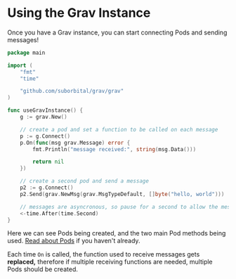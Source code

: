 # Using the Grav Instance

Once you have a Grav instance, you can start connecting Pods and sending messages!

```go
package main

import (
	"fmt"
	"time"

	"github.com/suborbital/grav/grav"
)

func useGravInstance() {
	g := grav.New()

	// create a pod and set a function to be called on each message
	p := g.Connect()
	p.On(func(msg grav.Message) error {
		fmt.Println("message received:", string(msg.Data()))

		return nil
	})

	// create a second pod and send a message
	p2 := g.Connect()
	p2.Send(grav.NewMsg(grav.MsgTypeDefault, []byte("hello, world")))

	// messages are asyncronous, so pause for a second to allow the message to send
	<-time.After(time.Second)
}

```

Here we can see Pods being created, and the two main Pod methods being used. [Read about Pods](Suborbital/grav/docs/concepts/pods.md) if you haven't already.

Each time `On` is called, the function used to receive messages gets **replaced,** therefore if multiple receiving functions are needed, multiple Pods should be created.


